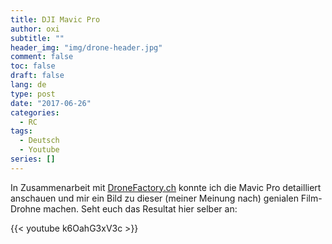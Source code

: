 ```yaml
---
title: DJI Mavic Pro
author: oxi
subtitle: ""
header_img: "img/drone-header.jpg"
comment: false
toc: false
draft: false
lang: de
type: post
date: "2017-06-26"
categories:
  - RC
tags:
  - Deutsch
  - Youtube
series: []
---
```

In Zusammenarbeit mit <a href="http://www.dronefactory.ch/" target="_blank" rel="noopener">DroneFactory.ch</a> konnte ich die Mavic Pro detailliert anschauen und mir ein Bild zu dieser (meiner Meinung nach) genialen Film-Drohne machen. Seht euch das Resultat hier selber an:

{{< youtube k6OahG3xV3c >}}
